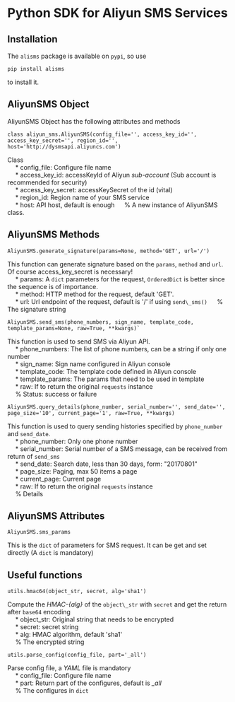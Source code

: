 # Python SDK for Aliyun SMS Services

## Installation
The `alisms` package is available on `pypi`, so use  

    pip install alisms

to install it.  

## AliyunSMS Object
AliyunSMS Object has the following attributes and methods  
  
    class aliyun_sms.AliyunSMS(config_file='', access_key_id='', access_key_secret='', region_id='', host='http://dysmsapi.aliyuncs.com')

Class  
&emsp; * config\_file: Configure file name  
&emsp; * access\_key\_id: accessKeyId of Aliyun *sub-account* (Sub account is recommended for security)  
&emsp; * access\_key\_secret: accessKeySecret of the id (vital)   
&emsp; * region\_id: Region name of your SMS service  
&emsp; * host: API host, default is enough
&emsp; % A new instance of AliyunSMS class.  

## AliyunSMS Methods  
    AliyunSMS.generate_signature(params=None, method='GET', url='/')   

This function can generate signature based on the `params`, `method` and `url`. Of course access\_key\_secret is necessary!  
&emsp; * params: A `dict` parameters for the request, `OrderedDict` is better since the sequence is of importance.  
&emsp; * method: HTTP method for the request, default 'GET'.  
&emsp; * url: Url endpoint of the request, default is '/' if using `send\_sms()` 
&emsp; % The signature string  

    AliyunSMS.send_sms(phone_numbers, sign_name, template_code, template_params=None, raw=True, **kwargs)`   

This function is used to send SMS via Aliyun API.  
&emsp; * phone\_numbers: The list of phone numbers, can be a string if only one number  
&emsp; * sign\_name: Sign name configured in Aliyun console  
&emsp; * template\_code: The template code defined in Aliyun console  
&emsp; * template\_params: The params that need to be used in template  
&emsp; * raw: If to return the original `requests` instance  
&emsp; % Status: success or failure  
    
    AliyunSMS.query_details(phone_number, serial_number='', send_date='', page_size='10', current_page='1', raw=True, **kwargs)

This function is used to query sending histories specified by `phone_number` and `send_date`.  
&emsp; * phone\_number: Only one phone number  
&emsp; * serial\_number: Serial number of a SMS message, can be received from return of `send_sms`  
&emsp; * send\_date: Search date, less than 30 days, form: "20170801"  
&emsp; * page\_size: Paging, max 50 items a page  
&emsp; * current\_page: Current page  
&emsp; * raw: If to return the original `requests` instance  
&emsp; % Details  

## AliyunSMS Attributes  
    AliyunSMS.sms_params

This is the `dict` of parameters for SMS request. It can be get and set directly (A `dict` is mandatory)  

## Useful functions
    utils.hmac64(object_str, secret, alg='sha1')

Compute the *HMAC-\{alg\}* of the `object\_str` with `secret` and get the return after `base64` encoding  
&emsp; * object\_str: Original string that needs to be encrypted  
&emsp; * secret: secret string  
&emsp; * alg: HMAC algorithm, default 'sha1'  
&emsp; % The encrypted string  

    utils.parse_config(config_file, part='_all')

Parse config file, a *YAML* file is mandatory  
&emsp; * config\_file: Configure file name  
&emsp; * part: Return part of the configures, default is *\_all*  
&emsp; % The configures in `dict`
